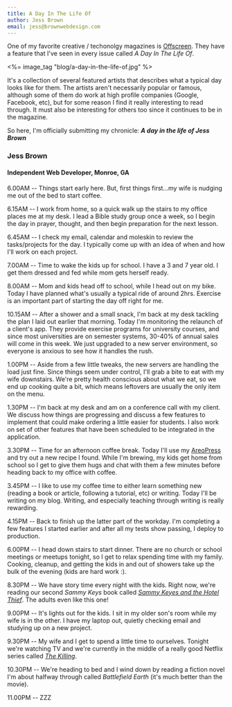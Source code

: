 ```yaml
---
title: A Day In The Life Of
author: Jess Brown
email: jess@brownwebdesign.com
---
```


One of my favorite creative / techonolgy magazines is [Offscreen][1].
They have a feature that I've seen in every issue called *A Day In The
Life Of*. 

<%= image_tag "blog/a-day-in-the-life-of.jpg" %>

It's a collection of several featured artists that describes what a
typical day looks like for them. The artists aren't necessarily popular
or famous, although some of them do work at high profile companies
(Google, Facebook, etc), but for some reason I find it really
interesting to read through. It must also be interesting for others too
since it continues to be in the magazine.

So here, I'm officially submitting my chronicle: ***A day in the life
of Jess Brown***

### Jess Brown

#### Independent Web Developer, Monroe, GA

6.00AM -- Things start early here. But, first things first...my wife is
nudging me out of the bed to start coffee.

6.15AM -- I work from home, so a quick walk up the stairs to my office
places me at my desk. I lead a Bible study group once a week, so I
begin the day in prayer, thought, and then begin preparation for the
next lesson.

6.45AM -- I check my email, calendar and moleskin to review the
tasks/projects for the day. I typically come up with an idea of when and
how I'll work on each project.

7.00AM -- Time to wake the kids up for school. I have a 3 and 7 year
old. I get them dressed and fed while mom gets herself ready.

8.00AM -- Mom and kids head off to school, while I head out on my bike.
Today I have planned what's usually a typical ride of around 2hrs.
Exercise is an important part of starting the day off right for me. 

10.15AM -- After a shower and a small snack, I'm back at my desk tackling
the plan I laid out earlier that morning. Today I'm monitoring the
relaunch of a client's app. They provide exercise programs for
university courses, and since most universities are on semester systems,
30-40% of annual sales will come in this week. We just upgraded to a new
server environment, so everyone is anxious to see how it handles the
rush.

1.00PM -- Aside from a few little tweaks, the new servers are handling
the load just fine. Since things seem under control, I'll grab a bite to
eat with my wife downstairs. We're pretty health conscious about what we
eat, so we end up cooking quite a bit, which means leftovers are usually
the only item on the menu.

1.30PM -- I'm back at my desk and am on a conference call with my
client. We discuss how things are progressing and discuss a few features
to implement that could make ordering a little easier for students. I
also work on set of other features that have been scheduled to be
integrated in the application. 

3.30PM -- Time for an afternoon coffee break. Today I'll use my
[AreoPress][2] and try out a new recipe I found. While I'm brewing, my
kids get home from school so I get to give them hugs and chat with them
a few minutes before heading back to my office with coffee. 

3.45PM -- I like to use my coffee time to either learn something new
(reading a book or article, following a tutorial, etc) or writing. Today
I'll be writing on my blog. Writing, and especially teaching through
writing is really rewarding. 

4.15PM -- Back to finish up the latter part of the workday. I'm
completing a few features I started earlier and after all my tests
show passing, I deploy to production. 

6.00PM -- I head down stairs to start dinner. There are no church or
school meetings or meetups tonight, so I get to relax spending time with
my family. Cooking, cleanup, and getting the kids in and out of showers
take up the bulk of the evening (kids are hard work :). 

8.30PM -- We have story time every night with the kids. Right now, we're
reading our second *Sammy Keys* book called *[Sammy Keyes and the Hotel
Thief][3]*. The adults even like this one! 

9.00PM -- It's lights out for the kids. I sit in my older son's room
while my wife is in the other. I have my laptop out, quietly checking
email and studying up on a new project. 

9.30PM -- My wife and I get to spend a little time to ourselves. Tonight
we're watching TV and we're currently in the middle of a really good
Netflix series called [*The Killing*][4]. 

10.30PM -- We're heading to bed and I wind down by reading a fiction
novel I'm about halfway through called *Battlefield Earth* (it's much
better than the movie). 

11.00PM -- ZZZ



[1]:http://www.offscreenmag.com/
[2]:http://www.amazon.com/gp/product/B0047BIWSK/ref=as_li_tf_tl?ie=UTF8&tag=aerinc-20&linkCode=as2&camp=217145&creative=399369&creativeASIN=B0047BIWSK
[3]:http://www.amazon.com/Sammy-Keyes-Hotel-Wendelin-Draanen/dp/0679892648
[4]:http://en.wikipedia.org/wiki/The_Killing_(U.S._TV_series)
